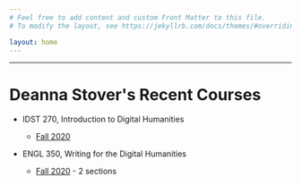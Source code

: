 ```yaml
---
# Feel free to add content and custom Front Matter to this file.
# To modify the layout, see https://jekyllrb.com/docs/themes/#overriding-theme-defaults

layout: home
---
```


_____
# Deanna Stover's Recent Courses

* IDST 270, Introduction to Digital Humanities
  * [Fall 2020](https://deanna-stover.github.io/CNUcourses/fall2020/idst270/syllabus)


* ENGL 350, Writing for the Digital Humanities
  * [Fall 2020](https://deanna-stover.github.io/CNUcourses/fall2020/engl350/syllabus) - 2 sections
